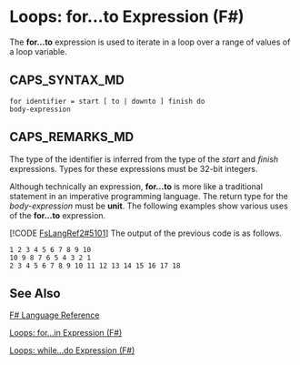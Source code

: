 # Loops: for...to Expression (F#)

The **for...to** expression is used to iterate in a loop over a range of values of a loop variable.


## CAPS_SYNTAX_MD

```
for identifier = start [ to | downto ] finish do
body-expression
```

## CAPS_REMARKS_MD
The type of the identifier is inferred from the type of the *start* and *finish* expressions. Types for these expressions must be 32-bit integers.

Although technically an expression, **for...to** is more like a traditional statement in an imperative programming language. The return type for the *body-expression* must be **unit**. The following examples show various uses of the **for...to** expression.

[!CODE [FsLangRef2#5101](../CodeSnippet/VS_Snippets_Fsharp/fslangref2/FSharp/fs/loops1.fs#5101)]
    The output of the previous code is as follows.


```
1 2 3 4 5 6 7 8 9 10
10 9 8 7 6 5 4 3 2 1
2 3 4 5 6 7 8 9 10 11 12 13 14 15 16 17 18
```

## See Also
[F&#35; Language Reference](F%23+Language+Reference.md)

[Loops: for...in Expression &#40;F&#35;&#41;](Loops%3A+for...in+Expression+%28F%23%29.md)

[Loops: while...do Expression &#40;F&#35;&#41;](Loops%3A+while...do+Expression+%28F%23%29.md)

